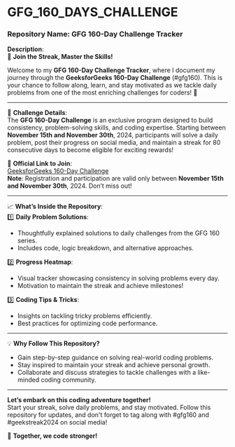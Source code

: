# GFG_160_DAYS_CHALLENGE

### Repository Name: **GFG 160-Day Challenge Tracker**  

**Description**:  
🌟 **Join the Streak, Master the Skills!**  

Welcome to my **GFG 160-Day Challenge Tracker**, where I document my journey through the **GeeksforGeeks 160-Day Challenge** (#gfg160). This is your chance to follow along, learn, and stay motivated as we tackle daily problems from one of the most enriching challenges for coders! 🚀  

---

📌 **Challenge Details**:  
The **GFG 160-Day Challenge** is an exclusive program designed to build consistency, problem-solving skills, and coding expertise. Starting between **November 15th and November 30th**, 2024, participants will solve a daily problem, post their progress on social media, and maintain a streak for 80 consecutive days to become eligible for exciting rewards!  

🔗 **Official Link to Join**:  
[GeeksforGeeks 160-Day Challenge](https://www.geeksforgeeks.org/courses/gfg-160-series?itm_source=geeksforgeeks&itm_medium=practice_header&itm_campaign=gfg160)  
**Note**: Registration and participation are valid only between **November 15th and November 30th**, 2024. Don’t miss out!  

---

📈 **What’s Inside the Repository**:  
1️⃣ **Daily Problem Solutions**:  
- Thoughtfully explained solutions to daily challenges from the GFG 160 series.  
- Includes code, logic breakdown, and alternative approaches.  

2️⃣ **Progress Heatmap**:  
- Visual tracker showcasing consistency in solving problems every day.  
- Motivation to maintain the streak and achieve milestones!  

3️⃣ **Coding Tips & Tricks**:  
- Insights on tackling tricky problems efficiently.  
- Best practices for optimizing code performance.  

---

💡 **Why Follow This Repository?**  
- Gain step-by-step guidance on solving real-world coding problems.  
- Stay inspired to maintain your streak and achieve personal growth.  
- Collaborate and discuss strategies to tackle challenges with a like-minded coding community.  

---

**Let’s embark on this coding adventure together!**  
Start your streak, solve daily problems, and stay motivated. Follow this repository for updates, and don't forget to tag along with #gfg160 and #geekstreak2024 on social media!  

💪 **Together, we code stronger!**
